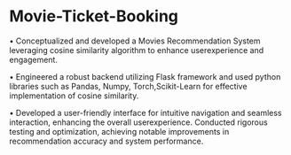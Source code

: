# Movie-Ticket-Booking

• Conceptualized and developed a Movies Recommendation System leveraging cosine similarity algorithm to enhance userexperience and engagement.

• Engineered a robust backend utilizing Flask framework and used python libraries such as Pandas, Numpy, Torch,Scikit-Learn for effective implementation of cosine similarity.

• Developed a user-friendly interface for intuitive navigation and seamless interaction, enhancing the overall userexperience. Conducted rigorous testing and optimization, achieving notable improvements in recommendation accuracy and system performance.
